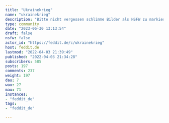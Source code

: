 ```yaml
---
title: "Ukrainekrieg" 
name: "ukrainekrieg"
description: "Bitte nicht vergessen schlimme Bilder als NSFW zu markieren. ::: spoiler AttributionIcons created by [Agung Rama](https://www.flaticon.com/authors/agung-rama) from [Flaticon](https://www.flaticon.com/):::"
type: community
date: "2023-06-30 13:13:54"
draft: false
nsfw: false
actor_id: "https://feddit.de/c/ukrainekrieg"
host: feddit.de
lastmod: "2022-04-03 21:39:49"
published: "2022-04-03 21:34:28"
subscribers: 585
posts: 197
comments: 237
weight: 197
dau: 7
wau: 27
mau: 71
instances:
- "feddit_de"
tags: 
- "feddit_de"

---
```

